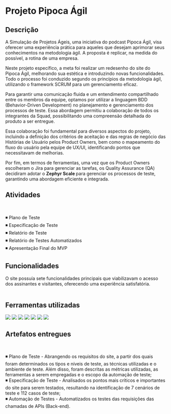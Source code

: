 # Projeto Pipoca Ágil


## Descrição 

A Simulação de Projetos Ágeis, uma iniciativa do podcast Pipoca Ágil, visa oferecer uma experiência prática para aqueles que desejam aprimorar seus conhecimentos na metodologia ágil. A proposta é replicar, na medida do possível, a rotina de uma empresa. <br>

Neste projeto específico, a meta foi realizar um redesenho do site do Pipoca Ágil, melhorando sua estética e introduzindo novas funcionalidades. Todo o processo foi conduzido segundo os princípios da metodologia ágil, utilizando o framework SCRUM para um gerenciamento eficaz. <br>

Para garantir uma comunicação fluida e um entendimento compartilhado entre os membros da equipe, optamos por utilizar a linguagem BDD (Behavior-Driven Development) no planejamento e gerenciamento dos processos de teste. Essa abordagem permitiu a colaboração de todos os integrantes da Squad, possibilitando uma compreensão detalhada do produto a ser entregue.<br>

Essa colaboração foi fundamental para diversos aspectos do projeto, incluindo a definição dos critérios de aceitação e das regras de negócio das Histórias de Usuário pelos Product Owners, bem como o mapeamento do fluxo do usuário pela equipe de UX/UI, identificando pontos que necessitavam de melhorias.<br>

Por fim, em termos de ferramentas, uma vez que os Product Owners escolheram o Jira para gerenciar as tarefas, os Quality Assurance (QA) decidiram adotar o <b> Zephyr Scale </b> para gerenciar os processos de teste, garantindo uma abordagem eficiente e integrada. <br>

## Atividades
<br>

◾  Plano de Teste<br>
◾  Especificação de Teste<br>
◾  Relatório de Teste<br>
◾  Relatório de Testes Automatizados<br>
◾  Apresentação Final do MVP


## Funcionalidades
O site possuía sete funcionalidades principais que viabilizavam o acesso dos assinantes e visitantes, oferecendo uma experiência satisfatória.<br>
<br>

## Ferramentas utilizadas
[![](https://img.shields.io/badge/Postman-FF6C37?style=for-the-badge&logo=Postman&logoColor=white)]()
[![](https://img.shields.io/badge/JavaScript-F7DF1E?style=for-the-badge&logo=javascript&logoColor=black)]()
[![](https://img.shields.io/badge/GIT-E44C30?style=for-the-badge&logo=git&logoColor=white)]()
[![](https://img.shields.io/badge/Jira-0052CC?style=for-the-badge&logo=Jira&logoColor=white)]()
[![](https://img.shields.io/badge/Figma-F24E1E?style=for-the-badge&logo=figma&logoColor=white)]()
[![](https://img.shields.io/badge/Discord-7289DA?style=for-the-badge&logo=discord&logoColor=white)]() 
[![](https://img.shields.io/badge/Visual_Studio-5C2D91?style=for-the-badge&logo=visual%20studio&logoColor=white)]()
<br>

## Artefatos entregues 
<br>

◾ Plano de Teste - Abrangendo os requisitos do site, a partir dos quais foram determinados os tipos e níveis de teste, as técnicas utilizadas e o ambiente de teste. Além disso, foram descritas as métricas utilizadas, as ferramentas a serem empregadas e o escopo da automação de teste; <br>
◾ Especificação de Teste - Analisados os pontos mais críticos e importantes do site para serem testados, resultando na identificação de 7 cenários de teste e 112 casos de teste; <br>
◾ Automação de Testes - Automatizados os testes das requisições das chamadas de APIs (Back-end).

